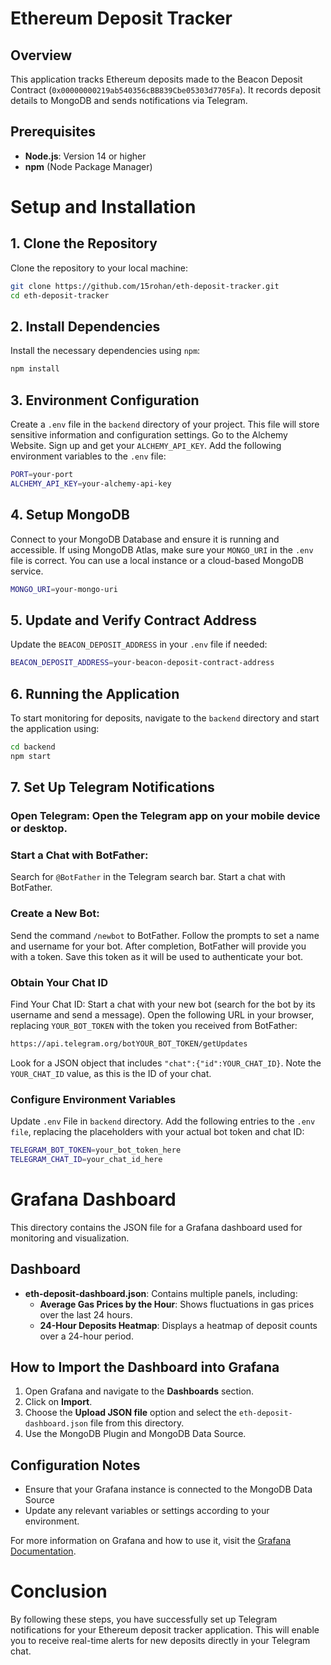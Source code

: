 # Ethereum Deposit Tracker

## Overview

This application tracks Ethereum deposits made to the Beacon Deposit Contract (`0x00000000219ab540356cBB839Cbe05303d7705Fa`). It records deposit details to MongoDB and sends notifications via Telegram.

## Prerequisites

- **Node.js**: Version 14 or higher
- **npm** (Node Package Manager)

# Setup and Installation

## 1. Clone the Repository

Clone the repository to your local machine:

```bash
git clone https://github.com/15rohan/eth-deposit-tracker.git
cd eth-deposit-tracker
```

## 2. Install Dependencies
Install the necessary dependencies using `npm`:

```bash
npm install
```

## 3. Environment Configuration
Create a `.env` file in the `backend` directory of your project. This file will store sensitive information and configuration settings.
Go to the Alchemy Website. Sign up and get your `ALCHEMY_API_KEY`.
Add the following environment variables to the `.env` file:

```bash
PORT=your-port
ALCHEMY_API_KEY=your-alchemy-api-key
```

## 4.  Setup MongoDB
Connect to your MongoDB Database and ensure it is running and accessible. If using MongoDB Atlas, make sure your `MONGO_URI` in the `.env` file is correct. You can use a local instance or a cloud-based MongoDB service. 

```bash
MONGO_URI=your-mongo-uri
```

## 5. Update and Verify Contract Address
Update the `BEACON_DEPOSIT_ADDRESS` in your `.env` file if needed:

```bash
BEACON_DEPOSIT_ADDRESS=your-beacon-deposit-contract-address
```

## 6. Running the Application
To start monitoring for deposits, navigate to the `backend` directory and start the application using:

```bash
cd backend
npm start
```

## 7. Set Up Telegram Notifications

### Open Telegram: Open the Telegram app on your mobile device or desktop.

### Start a Chat with BotFather:
Search for `@BotFather` in the Telegram search bar.
Start a chat with BotFather.

### Create a New Bot:
Send the command `/newbot` to BotFather.
Follow the prompts to set a name and username for your bot.
After completion, BotFather will provide you with a token. Save this token as it will be used to authenticate your bot.

### Obtain Your Chat ID
Find Your Chat ID:
Start a chat with your new bot (search for the bot by its username and send a message).
Open the following URL in your browser, replacing `YOUR_BOT_TOKEN` with the token you received from BotFather:

```bash
https://api.telegram.org/botYOUR_BOT_TOKEN/getUpdates
```

Look for a JSON object that includes `"chat":{"id":YOUR_CHAT_ID}`. Note the `YOUR_CHAT_ID` value, as this is the ID of your chat.

### Configure Environment Variables
Update `.env` File in `backend` directory.
Add the following entries to the `.env file`, replacing the placeholders with your actual bot token and chat ID:

```bash
TELEGRAM_BOT_TOKEN=your_bot_token_here
TELEGRAM_CHAT_ID=your_chat_id_here
```

# Grafana Dashboard

This directory contains the JSON file for a Grafana dashboard used for monitoring and visualization.

## Dashboard

- **eth-deposit-dashboard.json**: Contains multiple panels, including:
  - **Average Gas Prices by the Hour**: Shows fluctuations in gas prices over the last 24 hours.
  - **24-Hour Deposits Heatmap**: Displays a heatmap of deposit counts over a 24-hour period.

## How to Import the Dashboard into Grafana

1. Open Grafana and navigate to the **Dashboards** section.
2. Click on **Import**.
3. Choose the **Upload JSON file** option and select the `eth-deposit-dashboard.json` file from this directory.
4. Use the MongoDB Plugin and MongoDB Data Source.

## Configuration Notes

- Ensure that your Grafana instance is connected to the MongoDB Data Source
- Update any relevant variables or settings according to your environment.

For more information on Grafana and how to use it, visit the [Grafana Documentation](https://grafana.com/docs/).

# Conclusion
By following these steps, you have successfully set up Telegram notifications for your Ethereum deposit tracker application. This will enable you to receive real-time alerts for new deposits directly in your Telegram chat.